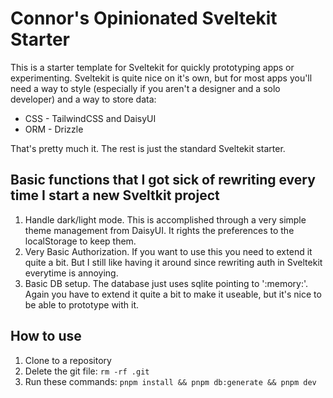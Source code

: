 # Connor's Opinionated Sveltekit Starter

This is a starter template for Sveltekit for quickly prototyping apps or experimenting. Sveltekit is quite nice on it's own, but for most apps you'll need a way to style (especially if you aren't a designer and a solo developer) and a way to store data:

- CSS - TailwindCSS and DaisyUI
- ORM - Drizzle

That's pretty much it. The rest is just the standard Sveltekit starter.

## Basic functions that I got sick of rewriting every time I start a new Sveltkit project

1. Handle dark/light mode. This is accomplished through a very simple theme management from DaisyUI. It rights the preferences to the localStorage to keep them.
2. Very Basic Authorization. If you want to use this you need to extend it quite a bit. But I still like having it around since rewriting auth in Sveltekit everytime is annoying.
3. Basic DB setup. The database just uses sqlite pointing to ':memory:'. Again you have to extend it quite a bit to make it useable, but it's nice to be able to prototype with it.

## How to use

1. Clone to a repository
2. Delete the git file: `rm -rf .git`
3. Run these commands: `pnpm install && pnpm db:generate && pnpm dev`